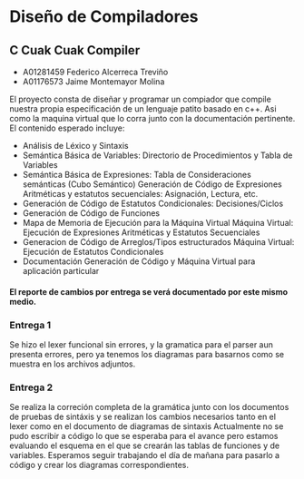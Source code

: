 # Diseño de Compiladores

<h2>
    C Cuak Cuak Compiler
</h2>

<ul>
    <li>
        A01281459 Federico Alcerreca Treviño
    </li>
    <li>
        A01176573 Jaime Montemayor Molina
    </li>
</ul>
<p>
    El proyecto consta de diseñar y programar un compiador que compile nuestra propia especificación de un lenguaje patito basado en c++.
    Asi como la maquina virtual que lo corra junto con la documentación pertinente.
    El contenido esperado incluye:
    <ul>
        <li>
            Análisis de Léxico y Sintaxis
        </li>
        <li>
            Semántica Básica de Variables: Directorio de Procedimientos y Tabla de Variables
        </li>
        <li>
            Semántica Básica de Expresiones: Tabla de Consideraciones semánticas (Cubo Semántico)
            Generación de Código de Expresiones Aritméticas y estatutos secuenciales: Asignación, Lectura, etc.
        </li>
        <li>
            Generación de Código de Estatutos Condicionales: Decisiones/Ciclos
        </li>
        <li>
            Generación de Código de Funciones
        </li>
        <li>
            Mapa de Memoria de Ejecución para la Máquina Virtual
            Máquina Virtual: Ejecución de Expresiones Aritméticas y Estatutos Secuenciales
        </li>
        <li>
            Generacion de Código de Arreglos/Tipos estructurados
            Máquina Virtual: Ejecución de Estatutos Condicionales
        </li>
        <li>
            Documentación
            Generación de Código y Máquina Virtual para aplicación particular
        </li>
    </ul>
<p>
<h4>
    El reporte de cambios por entrega se verá documentado por este mismo medio.
</h4>

<h3>
    Entrega 1
</h3>
<p>
    Se hizo el lexer funcional sin errores, y la gramatica para el parser aun presenta errores, pero ya tenemos los diagramas para basarnos como se muestra en los archivos adjuntos.
</p>

<h3>
    Entrega 2
</h3>
<p>
    Se realiza la correción completa de la gramática junto con los documentos de pruebas de sintáxis y se realizan los cambios necesarios tanto en el lexer como en el documento de diagramas de sintaxis
    Actualmente no se pudo escribir a código lo que se esperaba para el avance pero estamos evaluando el esquema en el que se crearán las tablas de funciones y de variables. Esperamos seguir trabajando el día de mañana para pasarlo a código y crear los diagramas correspondientes.
</p>
